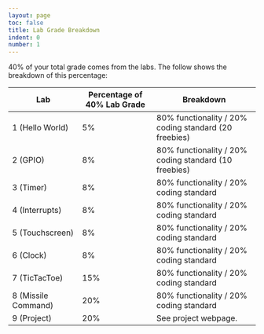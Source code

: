 ```yaml
---
layout: page
toc: false
title: Lab Grade Breakdown
indent: 0
number: 1
---
```



<!--
Suggestion: Move grade breakdown to the course learning management system, e.g. Learning Suite, since it is often instructor and semester/term specific.
-->

40% of your total grade comes from the labs.  The follow shows the breakdown of this percentage:

| Lab | Percentage of 40% Lab Grade | Breakdown |
|-----|-------------------------|-----------|
| 1 (Hello World)   | 5%            | 80% functionality / 20% coding standard (20 freebies)         |
| 2 (GPIO)          | 8%            | 80% functionality / 20% coding standard (10 freebies)         |
| 3 (Timer)         | 8%            | 80% functionality / 20% coding standard                       |
| 4 (Interrupts)    | 8%            | 80% functionality / 20% coding standard
| 5 (Touchscreen)   | 8%            | 80% functionality / 20% coding standard
| 6 (Clock)         | 8%            | 80% functionality / 20% coding standard  
| 7 (TicTacToe)     | 15%           | 80% functionality / 20% coding standard  
| 8 (Missile Command)| 20%          | 80% functionality / 20% coding standard  
| 9 (Project)       | 20%           | See project webpage.
